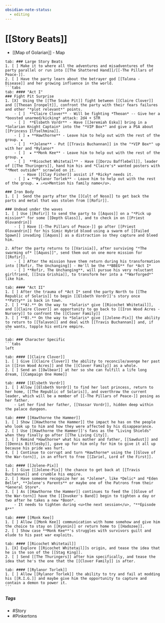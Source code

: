 ```yaml
---
obsidian-note-status:
  - editing
---
```


# [[Story Beats]]
- [[Map of Golarian]] - Map
````tabs
tab: ### Large Story Beats
1. [ ] Make it to where all the adventures and misadventures of the party parallel or run into [[The Shattered Hand]]/[[-The Pillars of Peace-]]. 
2. [ ] Have the party learn about the betrayer god [[Talona - Disease]] and her growing influence in the world.
```tabs
tab: #### "Act I"
### Fight Pit Surprise
1. [X]  Using the [[The Snake Pit]] fight between [[Claire Clover]] and [[Theoan Ironpelt]], confront the party with their fears failures and other "*plot relevant*" points.
	- [ ]  **Claire Clover** - Will be fighting *Theoan* -- Give her a *boosted unarmed/kicking* attack: 2d4 + STR
	- [ ]  **Elsbeth Vordr** - Have [[Jeremiah Esku]] bring in a *Solarian Knight Captain* into the "*VIP Box*" and give a PSA about [[Princess Ilfselhmina]].
	- [ ] ★ **Hawthorne** - Leave him to help out with the rest of the group. ★
	- [ ]  **Jolene** - Put [[Travis Buchannan]] in the "*VIP Box*" up with her and *Rylanor*
	- [ ]  ★ **Monk Kee** - Leave him to help out with the rest of the group. ★
	- [ ]  **Ricochet Whitetail** - Have [[Dorzu Bafflebell]], leader of [[The Thuringers]], hand him his and *Claire's* wanted posters with "*Meet outside*" scrawled on it. 
		- Have [[Clay Fisher]] assist if *Ricky* needs it.
	- [ ] ★ **Rylanor Torlek** - Leave him to help out with the rest of the group. ★ ⚠<u>Mention his family name</u>.

### Iron Body
1. [ ]  Send the party after the [[Cult of Noso]] to get back the parts and metal that was stolen from [[Rofir]].

### Undead under the waves
1. [ ] Use [[Rofir]] to send the party to [[Aquos]] on a "*Pick up mission*" for some [[Depth Glass]], and to check in on [[Priest Olovandrin]]
	- [ ] Have [[-The Pillars of Peace-]] go after [[Priest Olovandrin]] for his Simic Hybrid blood using a swarm of [[Failed Spawn]] invading [[Aquos]] as a distraction so they capture and bleed him.

2. After the party returns to [[Varisia]], after surviving "*The swarming of* [[Aquos]]", send them out on one more mission for [[Rofir]].
	- [ ] After the mission have them return during his transformation into [[Rofir, The Unchanging]] - He'll be the **BBEG** for *Act I* 
	- [ ] **Rofir, The Unchanging**, will pursue his very reluctant girlfriend, [[Inza Grishia]], to transform her into a "*Warforged*" like him.

tab: #### "Act II"
1. [ ] After the trauma of *Act I* send the party North to [[The Republic of Solaris]] to begin [[Elsbeth Vordr]]'s story once **Patty** is back in town.
2. [ ] **A).** On the way to *Solaris* give [[Ricochet Whitetail]], and [[Claire Clover]] an opportunity to go back to [[Iron Wood Acres - Nursery]] to confront the [[Clover Family]] 
3. [ ] **B).** On the way to *Solaris* give [[Jolene-Pix]] the ability to return to [[Talavon]] and deal with [[Travis Buchannan]] and, if she wants, topple his entire empire.
```

tab: ### Character Specific
```tabs
left

tab: #### [[Claire Clover]]
1. [ ] Give [[Claire Clover]] the ability to reconcile/avenge her past in [[Iron Wood Acres]] and the [[Clover Family]] as a whole.  
2. [ ] Send an [[Owlbear]] at her so she can fulfill a life long dream, [[Campaign One Home]]

tab: #### [[Elsbeth Vordr]]
1. [ ] Allow [[Elsbeth Vordr]] to find her lost princess, return to her home, [[The Republic of Solaris]], and overthrow the current leader, which will be a member of [[-The Pillars of Peace-]] posing as her father.
	- Let her find her father, [[Vassar Vordr]], hidden deep within the palace dungeon.  

tab: #### [[Hawthorne the Hammer]]
1. [ ] Show [[Hawthorne the Hammer]] the impact he has on the people who look up to him and how they were affected by his disappearance.  
2. [ ] Use [[Hawthorne the Hammer]]'s fans as the "Living Shields" when they finally go after [[The Living City]].  
3. [ ] Remind *Hawthorne* what his mother and father, [[Sawdust]] and [[Dennis Bittlesby]], gave up for him only for him to give it all up because his pride was hurt.
4. [ ] Continue to corrupt and turn *Hawthorne* using the [[Glove of the War-torn]], in an effort to free [[Zariel, Lord of the First]]. 

tab: #### [[Jolene-Pix]]
1. [ ] Give [[Jolene-Pix]] the chance to get back at [[Travis Buchannan]] and crumble his empire.  
2. [ ] Have someone recognize her as *Jolene*, like *Delic* and *Eden Belle*, **Jolene's Parents** or maybe one of the Patrons from their *General Store*.
3. [ ] As [[Hawthorne the Hammer]] continues to feed the [[Glove of the War-torn]] have the [[Invoker's Band]] begin to tighten a day or two after he takes a new *Boon*.
	- It needs to tighten during <u>the next session</u>, "**Episode 8**"

tab: #### [[Monk Kee]]
1. [ ] Allow [[Monk Kee]] communication with home somehow and give him the choice to stay on [[Kyonin]] or return home to [[Hadozee]].  
2. [ ] Show case **Monk Kee**'s struggles with survivors guilt and elude to his past war exploits. 

tab: #### [[Ricochet Whitetail]]
1. [X] Explore [[Ricochet Whitetail]]s origin, and tease the idea that he is the son of the [[Stag King]].  
2. [ ] Send [[The Thuringers]] after him specifically, and tease the idea that he's the one that the [[Clover Family]] is after. 

tab: #### [[Rylanor Torlek]]
1. [ ] Allow [[Rylanor Torlek]] the ability to try and fail at modding his [[R.I.G.]] and maybe give him the opportunity to capture and contain a demon to power it.  
```

````

##### Tags
- #Story
- #Pinkertons 